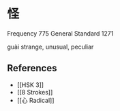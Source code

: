 # 怪
Frequency 775
General Standard 1271

guài
strange, unusual, peculiar

## References
- [[HSK 3]]
- [[8 Strokes]]
- [[心 Radical]]